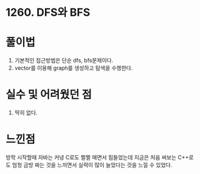 # 1260. DFS와 BFS

# 풀이법

1. 기본적인 접근방법은 단순 dfs, bfs문제이다.
2. vector를 이용해 graph를 생성하고 탐색을 수행한다.

# 실수 및 어려웠던 점

1. 딱히 없다.

# 느낀점

방학 시작할때 자바는 커녕 C로도 쩔쩔 매면서 힘들었는데 지금은 처음 써보는 C++로도 엄청 금방 짜는 것을 느끼면서 실력이 많이 늘었다는 것을 느낄 수 있었다.